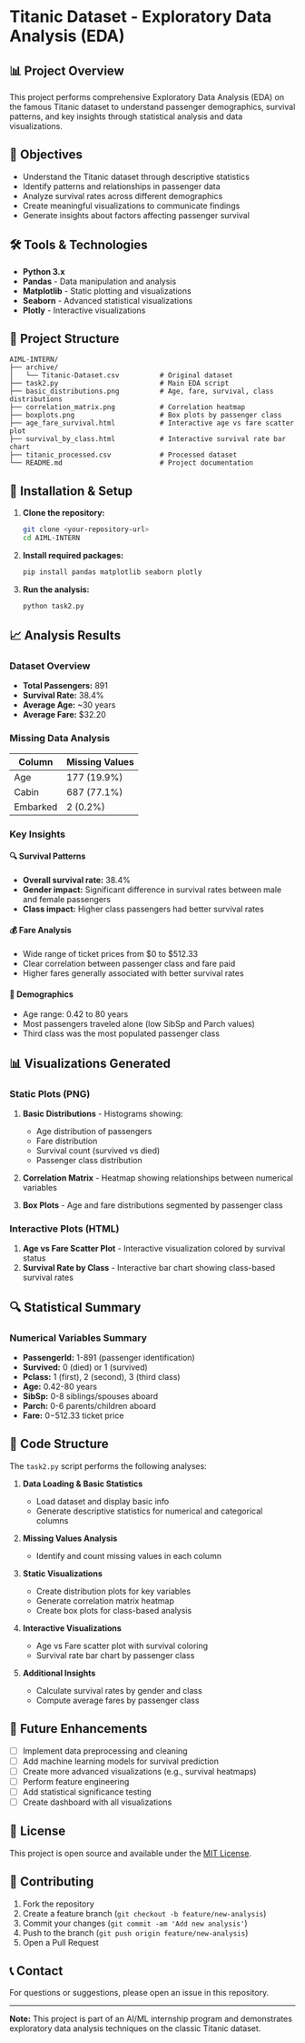 # Titanic Dataset - Exploratory Data Analysis (EDA)

## 📊 Project Overview

This project performs comprehensive Exploratory Data Analysis (EDA) on the famous Titanic dataset to understand passenger demographics, survival patterns, and key insights through statistical analysis and data visualizations.

## 🎯 Objectives

- Understand the Titanic dataset through descriptive statistics
- Identify patterns and relationships in passenger data
- Analyze survival rates across different demographics
- Create meaningful visualizations to communicate findings
- Generate insights about factors affecting passenger survival

## 🛠️ Tools & Technologies

- **Python 3.x**
- **Pandas** - Data manipulation and analysis
- **Matplotlib** - Static plotting and visualizations
- **Seaborn** - Advanced statistical visualizations
- **Plotly** - Interactive visualizations

## 📁 Project Structure

```
AIML-INTERN/
├── archive/
│   └── Titanic-Dataset.csv          # Original dataset
├── task2.py                         # Main EDA script
├── basic_distributions.png          # Age, fare, survival, class distributions
├── correlation_matrix.png           # Correlation heatmap
├── boxplots.png                     # Box plots by passenger class
├── age_fare_survival.html           # Interactive age vs fare scatter plot
├── survival_by_class.html           # Interactive survival rate bar chart
├── titanic_processed.csv            # Processed dataset
└── README.md                        # Project documentation
```

## 🚀 Installation & Setup

1. **Clone the repository:**
   ```bash
   git clone <your-repository-url>
   cd AIML-INTERN
   ```

2. **Install required packages:**
   ```bash
   pip install pandas matplotlib seaborn plotly
   ```

3. **Run the analysis:**
   ```bash
   python task2.py
   ```

## 📈 Analysis Results

### Dataset Overview
- **Total Passengers:** 891
- **Survival Rate:** 38.4%
- **Average Age:** ~30 years
- **Average Fare:** $32.20

### Missing Data Analysis
| Column | Missing Values |
|--------|----------------|
| Age | 177 (19.9%) |
| Cabin | 687 (77.1%) |
| Embarked | 2 (0.2%) |

### Key Insights

#### 🔍 **Survival Patterns**
- **Overall survival rate:** 38.4%
- **Gender impact:** Significant difference in survival rates between male and female passengers
- **Class impact:** Higher class passengers had better survival rates

#### 💰 **Fare Analysis**
- Wide range of ticket prices from $0 to $512.33
- Clear correlation between passenger class and fare paid
- Higher fares generally associated with better survival rates

#### 👥 **Demographics**
- Age range: 0.42 to 80 years
- Most passengers traveled alone (low SibSp and Parch values)
- Third class was the most populated passenger class

## 📊 Visualizations Generated

### Static Plots (PNG)
1. **Basic Distributions** - Histograms showing:
   - Age distribution of passengers
   - Fare distribution
   - Survival count (survived vs died)
   - Passenger class distribution

2. **Correlation Matrix** - Heatmap showing relationships between numerical variables

3. **Box Plots** - Age and fare distributions segmented by passenger class

### Interactive Plots (HTML)
1. **Age vs Fare Scatter Plot** - Interactive visualization colored by survival status
2. **Survival Rate by Class** - Interactive bar chart showing class-based survival rates

## 🔍 Statistical Summary

### Numerical Variables Summary
- **PassengerId:** 1-891 (passenger identification)
- **Survived:** 0 (died) or 1 (survived)
- **Pclass:** 1 (first), 2 (second), 3 (third class)
- **Age:** 0.42-80 years
- **SibSp:** 0-8 siblings/spouses aboard
- **Parch:** 0-6 parents/children aboard
- **Fare:** $0-$512.33 ticket price

## 📝 Code Structure

The `task2.py` script performs the following analyses:

1. **Data Loading & Basic Statistics**
   - Load dataset and display basic info
   - Generate descriptive statistics for numerical and categorical columns

2. **Missing Values Analysis**
   - Identify and count missing values in each column

3. **Static Visualizations**
   - Create distribution plots for key variables
   - Generate correlation matrix heatmap
   - Create box plots for class-based analysis

4. **Interactive Visualizations**
   - Age vs Fare scatter plot with survival coloring
   - Survival rate bar chart by passenger class

5. **Additional Insights**
   - Calculate survival rates by gender and class
   - Compute average fares by passenger class

## 🚀 Future Enhancements

- [ ] Implement data preprocessing and cleaning
- [ ] Add machine learning models for survival prediction
- [ ] Create more advanced visualizations (e.g., survival heatmaps)
- [ ] Perform feature engineering
- [ ] Add statistical significance testing
- [ ] Create dashboard with all visualizations

## 📄 License

This project is open source and available under the [MIT License](LICENSE).

## 🤝 Contributing

1. Fork the repository
2. Create a feature branch (`git checkout -b feature/new-analysis`)
3. Commit your changes (`git commit -am 'Add new analysis'`)
4. Push to the branch (`git push origin feature/new-analysis`)
5. Open a Pull Request

## 📞 Contact

For questions or suggestions, please open an issue in this repository.

---

**Note:** This project is part of an AI/ML internship program and demonstrates exploratory data analysis techniques on the classic Titanic dataset. 